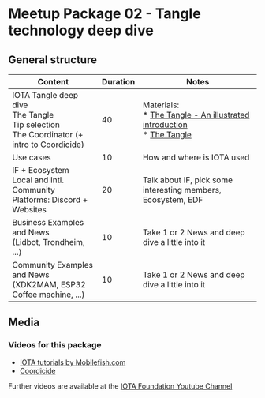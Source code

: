 # Meetup Package 02 - Tangle technology deep dive

## General structure

| Content | Duration | Notes |
| --- | --- | --- |
| IOTA Tangle deep dive <br> The Tangle <br> Tip selection <br> The Coordinator (+ intro to Coordicide)     | 40 | Materials: <br> * [The Tangle - An illustrated introduction](https://blog.iota.org/the-tangle-an-illustrated-introduction-4d5eae6fe8d4) <br> * [The Tangle](https://docs.iota.org/docs/dev-essentials/0.1/concepts/the-tangle) |
| Use cases      | 10      | How and where is IOTA used |
| IF + Ecosystem <br> Local and Intl. Community <br> Platforms: Discord + Websites | 20 | Talk about IF, pick some interesting members, Ecosystem, EDF |
| Business Examples and News <br> (Lidbot, Trondheim, ...) | 10 | Take 1 or 2 News and deep dive a little into it |
| Community Examples and News <br> (XDK2MAM, ESP32 Coffee machine, ...) | 10 | Take 1 or 2 News and deep dive a little into it |

## Media

### Videos for this package

* [IOTA tutorials by Mobilefish.com](https://www.youtube.com/watch?v=MsaPA3U4ung&list=PLmL13yqb6OxdIf6CQMHf7hUcDZBbxHyza)
* [Coordicide](https://www.youtube.com/watch?v=guNNqEeu6gY)

Further videos are available at the [IOTA Foundation Youtube Channel](https://www.youtube.com/channel/UClxDa0qkOqxIguokXPhnuOA)
